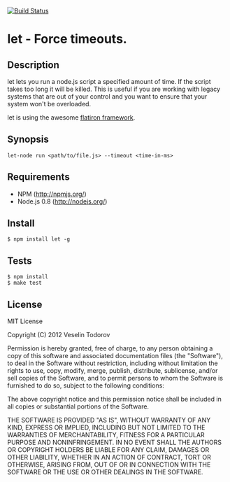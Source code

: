 [![Build Status](https://secure.travis-ci.org/vesln/let.png)](http://travis-ci.org/vesln/let)

# let - Force timeouts.

## Description

let lets you run a node.js script a specified amount of time. If the
script takes too long it will be killed. This is useful if you are
working with legacy systems that are out of your control and you want to
ensure that your system won't be overloaded.

let is using the awesome [flatiron framework](https://github.com/flatiron).

## Synopsis

```
let-node run <path/to/file.js> --timeout <time-in-ms>
```

## Requirements

- NPM (http://npmjs.org/)
- Node.js 0.8 (http://nodejs.org/)

## Install

```
$ npm install let -g
```

## Tests

```
$ npm install
$ make test
```

## License

MIT License

Copyright (C) 2012 Veselin Todorov

Permission is hereby granted, free of charge, to any person obtaining a copy of
this software and associated documentation files (the "Software"), to deal in
the Software without restriction, including without limitation the rights to
use, copy, modify, merge, publish, distribute, sublicense, and/or sell copies
of the Software, and to permit persons to whom the Software is furnished to do
so, subject to the following conditions:

The above copyright notice and this permission notice shall be included in all
copies or substantial portions of the Software.

THE SOFTWARE IS PROVIDED "AS IS", WITHOUT WARRANTY OF ANY KIND, EXPRESS OR
IMPLIED, INCLUDING BUT NOT LIMITED TO THE WARRANTIES OF MERCHANTABILITY,
FITNESS FOR A PARTICULAR PURPOSE AND NONINFRINGEMENT. IN NO EVENT SHALL THE
AUTHORS OR COPYRIGHT HOLDERS BE LIABLE FOR ANY CLAIM, DAMAGES OR OTHER
LIABILITY, WHETHER IN AN ACTION OF CONTRACT, TORT OR OTHERWISE, ARISING FROM,
OUT OF OR IN CONNECTION WITH THE SOFTWARE OR THE USE OR OTHER DEALINGS IN THE
SOFTWARE.

